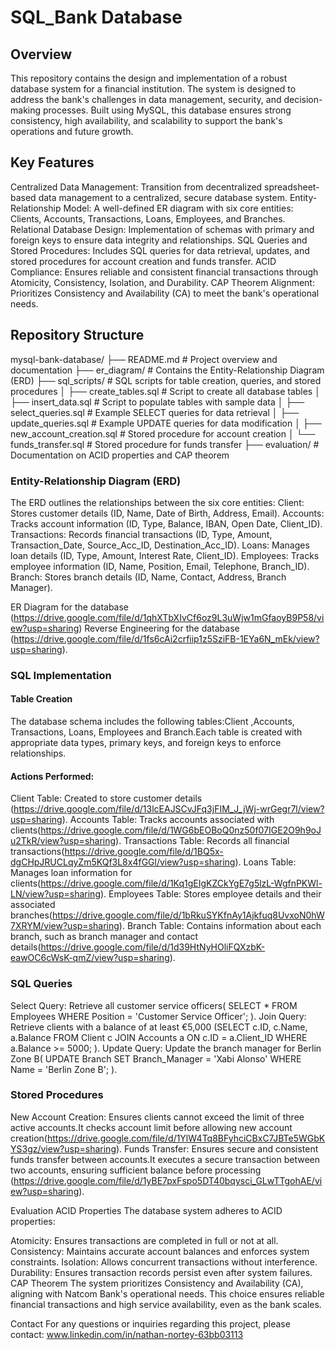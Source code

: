 # SQL_Bank Database

## Overview
This repository contains the design and implementation of a robust database system for a financial institution. The system is designed to address the bank's challenges in data management, security, and decision-making processes. Built using MySQL, this database ensures strong consistency, high availability, and scalability to support the bank's operations and future growth.

## Key Features
Centralized Data Management: Transition from decentralized spreadsheet-based data management to a centralized, secure database system.
Entity-Relationship Model: A well-defined ER diagram with six core entities: Clients, Accounts, Transactions, Loans, Employees, and Branches.
Relational Database Design: Implementation of schemas with primary and foreign keys to ensure data integrity and relationships.
SQL Queries and Stored Procedures: Includes SQL queries for data retrieval, updates, and stored procedures for account creation and funds transfer.
ACID Compliance: Ensures reliable and consistent financial transactions through Atomicity, Consistency, Isolation, and Durability.
CAP Theorem Alignment: Prioritizes Consistency and Availability (CA) to meet the bank's operational needs.

## Repository Structure
mysql-bank-database/
├── README.md                   # Project overview and documentation
├── er_diagram/                 # Contains the Entity-Relationship Diagram (ERD)
├── sql_scripts/                # SQL scripts for table creation, queries, and stored procedures
│   ├── create_tables.sql       # Script to create all database tables
│   ├── insert_data.sql         # Script to populate tables with sample data
│   ├── select_queries.sql      # Example SELECT queries for data retrieval
│   ├── update_queries.sql      # Example UPDATE queries for data modification
│   ├── new_account_creation.sql # Stored procedure for account creation
│   └── funds_transfer.sql      # Stored procedure for funds transfer
├── evaluation/                 # Documentation on ACID properties and CAP theorem

### Entity-Relationship Diagram (ERD)
The ERD outlines the relationships between the six core entities:
Client: Stores customer details (ID, Name, Date of Birth, Address, Email).
Accounts: Tracks account information (ID, Type, Balance, IBAN, Open Date, Client_ID).
Transactions: Records financial transactions (ID, Type, Amount, Transaction_Date, Source_Acc_ID, Destination_Acc_ID).
Loans: Manages loan details (ID, Type, Amount, Interest Rate, Client_ID).
Employees: Tracks employee information (ID, Name, Position, Email, Telephone, Branch_ID).
Branch: Stores branch details (ID, Name, Contact, Address, Branch Manager).

ER Diagram for the database (https://drive.google.com/file/d/1qhXTbXIvCf6oz9L3uWjw1mGfaoyB9P58/view?usp=sharing)
Reverse Engineering for the database (https://drive.google.com/file/d/1fs6cAi2crfiip1z5SziFB-1EYa6N_mEk/view?usp=sharing).

### SQL Implementation

#### Table Creation
The database schema includes the following tables:Client ,Accounts, Transactions, Loans, Employees and Branch.Each table is created with appropriate data types, primary keys, and foreign keys to enforce relationships.

#### Actions Performed:
Client Table: Created to store customer details (https://drive.google.com/file/d/13lcEAJSCvJFq3jFIM_J_jWj-wrGegr7l/view?usp=sharing).
Accounts Table: Tracks accounts associated with clients(https://drive.google.com/file/d/1WG6bEOBoQ0nz50f07IGE2O9h9oJu2TkR/view?usp=sharing).
Transactions Table: Records all financial transactions(https://drive.google.com/file/d/1BQ5x-dgCHpJRUCLqyZm5KQf3L8x4fGGl/view?usp=sharing).
Loans Table: Manages loan information for clients(https://drive.google.com/file/d/1Kq1gEIgKZCkYgE7g5lzL-WgfnPKWl-LN/view?usp=sharing).
Employees Table: Stores employee details and their associated branches(https://drive.google.com/file/d/1bRkuSYKfnAy1Ajkfuq8UvxoN0hW7XRYM/view?usp=sharing).
Branch Table: Contains information about each branch, such as branch manager and contact details(https://drive.google.com/file/d/1d39HtNyHOliFQXzbK-eawOC6cWsK-qmZ/view?usp=sharing).

### SQL Queries
Select Query: Retrieve all customer service officers( SELECT * FROM Employees WHERE Position = 'Customer Service Officer'; ).
Join Query: Retrieve clients with a balance of at least €5,000 (SELECT c.ID, c.Name, a.Balance
FROM Client c
JOIN Accounts a ON c.ID = a.Client_ID
WHERE a.Balance >= 5000;
 ).
Update Query: Update the branch manager for Berlin Zone B( UPDATE Branch
SET Branch_Manager = 'Xabi Alonso'
WHERE Name = 'Berlin Zone B'; ).

### Stored Procedures
New Account Creation: Ensures clients cannot exceed the limit of three active accounts.It checks account limit before allowing new account creation(https://drive.google.com/file/d/1YlW4Tq8BFyhciCBxC7JBTe5WGbKYS3gz/view?usp=sharing).
Funds Transfer: Ensures secure and consistent funds transfer between accounts.It executes a secure transaction between two accounts, ensuring sufficient balance before processing (https://drive.google.com/file/d/1yBE7pxFspo5DT40bqysci_GLwTTgohAE/view?usp=sharing).

Evaluation
ACID Properties
The database system adheres to ACID properties:

Atomicity: Ensures transactions are completed in full or not at all.
Consistency: Maintains accurate account balances and enforces system constraints.
Isolation: Allows concurrent transactions without interference.
Durability: Ensures transaction records persist even after system failures.
CAP Theorem
The system prioritizes Consistency and Availability (CA), aligning with Natcom Bank's operational needs. This choice ensures reliable financial transactions and high service availability, even as the bank scales.

Contact
For any questions or inquiries regarding this project, please contact: www.linkedin.com/in/nathan-nortey-63bb03113

